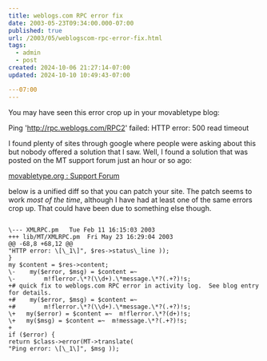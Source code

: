 ```yaml
---
title: weblogs.com RPC error fix
date: 2003-05-23T09:34:00.000-07:00
published: true
url: /2003/05/weblogscom-rpc-error-fix.html
tags:
  - admin
  - post
created: 2024-10-06 21:27:14-07:00
updated: 2024-10-10 10:49:43-07:00

---07:00
---
```


You may have seen this error crop up in your movabletype blog:  
  
Ping 'http://rpc.weblogs.com/RPC2' failed: HTTP error: 500 read timeout  
  
I found plenty of sites through google where people were asking about this but nobody offered a solution that I saw. Well, I found a solution that was posted on the MT support forum just an hour or so ago:  
  
[movabletype.org : Support Forum](http://www.movabletype.org/support/index.php?act=ST&f=18&t=20614&s=5272d33e72190775e4f1979b6449a5dd "movabletype.org : Support Forum")  
  
below is a unified diff so that you can patch your site. The patch seems to work _most of the time_, although I have had at least one of the same errors crop up. That could have been due to something else though.  
  
```
  
\--- XMLRPC.pm   Tue Feb 11 16:15:03 2003  
+++ lib/MT/XMLRPC.pm  Fri May 23 16:29:04 2003  
@@ -68,8 +68,12 @@  
"HTTP error: \[\_1\]", $res->status\_line ));  
}  
my $content = $res->content;  
\-    my($error, $msg) = $content =~  
\-        m!flerror.\*?(\\d+).\*message.\*?(.+?)!s;  
+# quick fix to weblogs.com RPC error in activity log.  See blog entry for details.  
+#    my($error, $msg) = $content =~  
+#        m!flerror.\*?(\\d+).\*message.\*?(.+?)!s;  
\+   my($error) = $content =~  m!flerror.\*?(d+)!s;  
\+   my($msg) = $content =~  m!message.\*?(.+?)!s;  
+  
if ($error) {  
return $class->error(MT->translate(  
"Ping error: \[\_1\]", $msg ));  

```